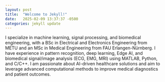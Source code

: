 ```yaml
---
layout: post
title:  "Welcome to Jekyll!"
date:   2025-02-09 13:37:37 -0500
categories: jekyll update
---
```

I specialize in machine learning, signal processing, and biomedical engineering, with a BSc in Electrical and Electronics Engineering from METU and an MSc in Medical Engineering from FAU Erlangen-Nürnberg. I have experience in pattern recognition, deep learning, Edge AI, and biomedical signal/image analysis (ECG, EMG, MRI) using MATLAB, Python, and C/C++. I am passionate about AI-driven healthcare solutions and aim to leverage advanced computational methods to improve medical diagnostics and patient outcomes.
